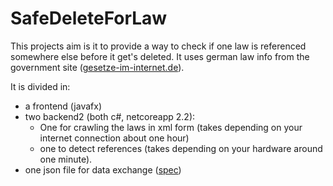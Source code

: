# SafeDeleteForLaw
This projects aim is it to provide a way to check if one law is referenced somewhere else before it get's deleted.
It uses german law info from the government site ([gesetze-im-internet.de](gesetze-im-internet.de)).

It is divided in:
 - a frontend (javafx)
 - two backend2 (both c#, netcoreapp 2.2):
   - One for crawling the laws in xml form (takes depending on your internet connection about one hour) 
   - one to detect references (takes depending on your hardware around one minute).
 - one json file for data exchange ([spec](./ExchangeJsonSpec.md))

